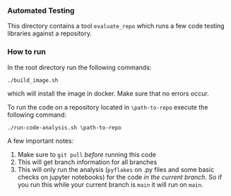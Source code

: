 ### Automated Testing

This directory contains a tool `evaluate_repo` which runs a few code testing libraries against a repository. 

### How to run

In the root directory run the following commands:

```./build_image.sh```

which will install the image in docker. Make sure that no errors occur.

To run the code on a repository located in `\path-to-repo` execute the following command:

```./run-code-analysis.sh \path-to-repo```

A few important notes:

1. Make sure to `git pull` _before_ running this code
1. This will get branch information for all branches
1. This will only run the analysis (`pyflakes` on .py files and some basic checks on jupyter notebooks) for the code _in the current branch_. So if you run this while your current branch is `main` it will run on `main`.

